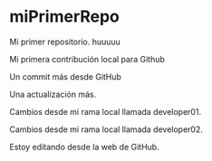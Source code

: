 # miPrimerRepo

Mi primer repositorio. huuuuu

Mi primera contribución local para Github

Un commit más desde GitHub

Una actualización más.

Cambios desde mi rama local llamada developer01.

Cambios desde mi rama local llamada developer02.

Estoy editando desde la web de GitHub.